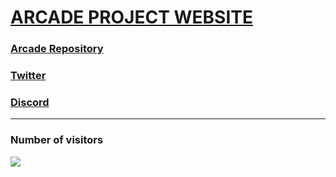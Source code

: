 # <a href="https://github.com/Itsoon-xyz/ARCADE">ARCADE PROJECT WEBSITE</a>
### <a href="https://www.arcade-project.ml/">Arcade Repository</a>
### <a href="https://twitter.com/Itsoon_off">Twitter</a>
### <a href="https://discord.gg/ejJmR5Y9YC">Discord</a>

---

### Number of visitors
<img src="https://profile-counter.glitch.me/Itsoon-xyz/count.svg" style="max-width:100%;">

